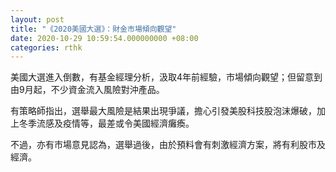 ```yaml
---
layout: post
title: "《2020美國大選》：財金市場傾向觀望"
date: 2020-10-29 10:59:54.000000000 +08:00
categories: rthk
---
```


美國大選進入倒數，有基金經理分析，汲取4年前經驗，市場傾向觀望；但留意到由9月起，不少資金流入風險對沖產品。

有策略師指出，選舉最大風險是結果出現爭議，擔心引發美股科技股泡沫爆破，加上冬季流感及疫情等，最差或令美國經濟癱瘓。

不過，亦有市場意見認為，選舉過後，由於預料會有刺激經濟方案，將有利股市及經濟。
